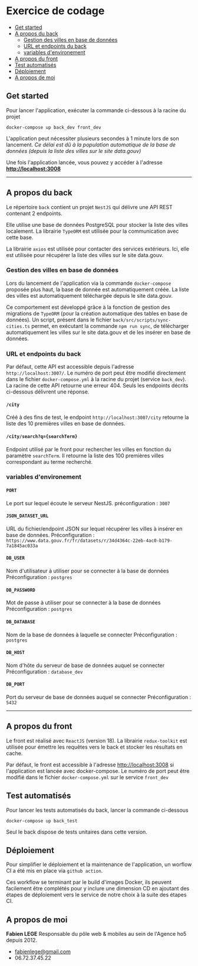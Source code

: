 # Exercice de codage

  * [Get started](#get-started)
  * [A propos du back](#a-propos-du-back)
    + [Gestion des villes en base de données](#gestion-des-villes-en-base-de-données)
    + [URL et endpoints du back](#url-et-endpoints-du-back)
    + [variables d'environement](#variables-denvironement)
  * [A propos du front](#a-propos-du-front)
  * [Test automatisés](#test-automatisés)
  * [Déploiement](#déploiement)
  * [A propos de moi](#a-propos-de-moi)

## Get started
Pour lancer l'application, exécuter la commande ci-dessous à la racine du projet
```
docker-compose up back_dev front_dev
```

L'application peut nécessiter plusieurs secondes à 1 minute lors de son lancement. 
*Ce délai est dû à la population automatique de la base de données (depuis la liste des villes sur le site data.gouv)*

Une fois l'application lancée, vous pouvez y accéder à l'adresse  **[http://localhost:3008](http://localhost:3008)**

---

## A propos du back

Le répertoire `back` contient un projet `NestJS` qui délivre une API REST contenant 2 endpoints.

Elle utilise une base de données PostgreSQL pour stocker la liste des villes localement. La librairie `TypeORM` est utilisée pour la communication avec cette base.

La librairie `axios` est utilisée pour contacter des services extérieurs. Ici, elle est utilisée pour récupérer la liste des villes sur le site data.gouv.

### Gestion des villes en base de données
Lors du lancement de l'application via la commande `docker-compose` proposée plus haut, la base de donnée est automatiquement créée. La liste des villes est automatiquement téléchargée depuis le site data.gouv.

Ce comportement est développé grâce à la fonction de gestion des migrations de `TypeORM` (pour la création automatique des tables en base de données).
Un script, présent dans le fichier `back/src/scripts/sync-cities.ts` permet, en exécutant la commande `npm run sync`, de télécharger automatiquement les villes sur le site data.gouv et de les insérer en base de données.

### URL et endpoints du back
Par défaut, cette API est accessible depuis l'adresse `http://localhost:3007/`. Le numéro de port peut être modifié directement dans le fichier `docker-compose.yml` à la racine du projet (service `back_dev`).
La racine de cette API retourne une erreur 404. Seuls les endpoints décrits ci-dessous délivrent une réponse.

#### `/city`
Créé à des fins de test, le endpoint `http://localhost:3007/city` retourne la liste des 10 premières villes en base de données.

#### `/city/search?q={searchTerm}`
Endpoint utilisé par le front pour rechercher les villes en fonction du paramètre `searchTerm`.
Il retourne la liste des 100 premières villes correspondant au terme recherché.

### variables d'environement
#### `PORT`
Le port sur lequel écoute le serveur NestJS.
préconfiguration  : `3007`

#### `JSON_DATASET_URL`
URL du fichier/endpoint JSON sur lequel récupérer les villes à insérer en base de données.
Préconfiguration : `https://www.data.gouv.fr/fr/datasets/r/34d4364c-22eb-4ac0-b179-7a1845ac033a`

#### `DB_USER`
Nom d'utilisateur à utiliser pour se connecter à la base de données
Préconfiguration : `postgres`
      
#### `DB_PASSWORD`
Mot de passe à utiliser pour se connecter à la base de données
Préconfiguration : `postgres`
      
#### `DB_DATABASE`
Nom de la base de données à laquelle se connecter
Préconfiguration : `postgres`
      
#### `DB_HOST`
Nom d'hôte du serveur de base de données auquel se connecter
Préconfiguration : `database_dev`

#### `DB_PORT`
Port du serveur de base de données auquel se connecter
Préconfiguration : `5432`

---

## A propos du front
Le front est réalisé avec `ReactJS` (version 18). La librairie `redux-toolkit` est utilisée pour émettre les requêtes vers le back et stocker les résultats en cache.

Par défaut, le front est accessible à l'adresse [http://localhost:3008](http://localhost:3008) si l'application est lancée avec docker-compose. Le numéro de port peut être modifié dans le fichier `docker-compose.yml` sur le service `front_dev`

## Test automatisés
Pour lancer les tests automatisés du back, lancer la commande ci-dessous
```
docker-compose up back_test
```
Seul le back dispose de tests unitaires dans cette version.

## Déploiement
Pour simplifier le déploiement et la maintenance de l'application, un worflow CI a été mis en place via `github action`. 

Ces workflow se terminant par le build d'images Docker, ils peuvent facilement être complétés pour y inclure une dimension CD en ajoutant des étapes de déploiement vers le service de notre choix à la suite des étapes CI.

## A propos de moi
**Fabien LEGE**
Responsable du pôle web & mobiles au sein de l'Agence ho5 depuis 2012.
- [fabienlege@gmail.com](mailto:fabienlege@gmail.com)
- 06.72.37.45.22

